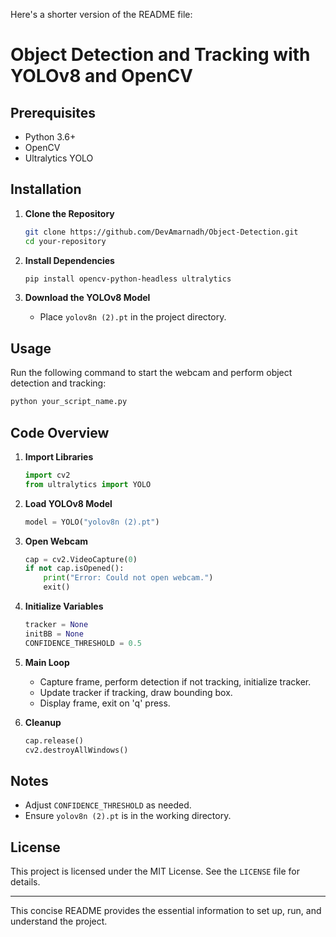 Here's a shorter version of the README file:

# Object Detection and Tracking with YOLOv8 and OpenCV

## Prerequisites

- Python 3.6+
- OpenCV
- Ultralytics YOLO

## Installation

1. **Clone the Repository**
    ```bash
    git clone https://github.com/DevAmarnadh/Object-Detection.git
    cd your-repository
    ```

2. **Install Dependencies**
    ```bash
    pip install opencv-python-headless ultralytics
    ```

3. **Download the YOLOv8 Model**
    - Place `yolov8n (2).pt` in the project directory.

## Usage

Run the following command to start the webcam and perform object detection and tracking:

```bash
python your_script_name.py
```

## Code Overview

1. **Import Libraries**
    ```python
    import cv2
    from ultralytics import YOLO
    ```

2. **Load YOLOv8 Model**
    ```python
    model = YOLO("yolov8n (2).pt")
    ```

3. **Open Webcam**
    ```python
    cap = cv2.VideoCapture(0)
    if not cap.isOpened():
        print("Error: Could not open webcam.")
        exit()
    ```

4. **Initialize Variables**
    ```python
    tracker = None
    initBB = None
    CONFIDENCE_THRESHOLD = 0.5
    ```

5. **Main Loop**
    - Capture frame, perform detection if not tracking, initialize tracker.
    - Update tracker if tracking, draw bounding box.
    - Display frame, exit on 'q' press.

6. **Cleanup**
    ```python
    cap.release()
    cv2.destroyAllWindows()
    ```

## Notes

- Adjust `CONFIDENCE_THRESHOLD` as needed.
- Ensure `yolov8n (2).pt` is in the working directory.

## License

This project is licensed under the MIT License. See the `LICENSE` file for details.

---

This concise README provides the essential information to set up, run, and understand the project.
